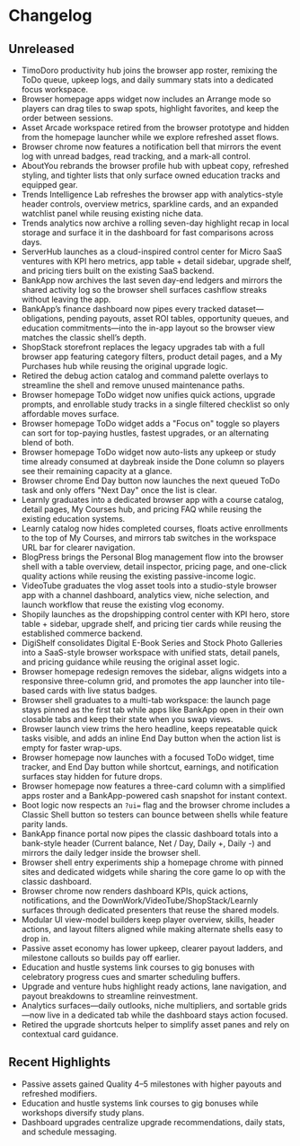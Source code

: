 # Changelog

## Unreleased
- TimoDoro productivity hub joins the browser app roster, remixing the ToDo queue, upkeep logs, and daily summary stats into a dedicated focus workspace.
- Browser homepage apps widget now includes an Arrange mode so players can drag tiles to swap spots, highlight favorites, and keep the order between sessions.
- Asset Arcade workspace retired from the browser prototype and hidden from the homepage launcher while we explore refreshed asset flows.
- Browser chrome now features a notification bell that mirrors the event log with unread badges, read tracking, and a mark-all control.
- AboutYou rebrands the browser profile hub with upbeat copy, refreshed styling, and tighter lists that only surface owned education tracks and equipped gear.
- Trends Intelligence Lab refreshes the browser app with analytics-style header controls, overview metrics, sparkline cards, and an expanded watchlist panel while reusing existing niche data.
- Trends analytics now archive a rolling seven-day highlight recap in local storage and surface it in the dashboard for fast comparisons across days.
- ServerHub launches as a cloud-inspired control center for Micro SaaS ventures with KPI hero metrics, app table + detail sidebar, upgrade shelf, and pricing tiers built on the existing SaaS backend.
- BankApp now archives the last seven day-end ledgers and mirrors the shared activity log so the browser shell surfaces cashflow streaks without leaving the app.
- BankApp’s finance dashboard now pipes every tracked dataset—obligations, pending payouts, asset ROI tables, opportunity queues, and education commitments—into the in-app layout so the browser view matches the classic shell’s depth.
- ShopStack storefront replaces the legacy upgrades tab with a full browser app featuring category filters, product detail pages, and a My Purchases hub while reusing the original upgrade logic.
- Retired the debug action catalog and command palette overlays to streamline the shell and remove unused maintenance paths.
- Browser homepage ToDo widget now unifies quick actions, upgrade prompts, and enrollable study tracks in a single filtered checklist so only affordable moves surface.
- Browser homepage ToDo widget adds a "Focus on" toggle so players can sort for top-paying hustles, fastest upgrades, or an alternating blend of both.
- Browser homepage ToDo widget now auto-lists any upkeep or study time already consumed at daybreak inside the Done column so players see their remaining capacity at a glance.
- Browser chrome End Day button now launches the next queued ToDo task and only offers "Next Day" once the list is clear.
- Learnly graduates into a dedicated browser app with a course catalog, detail pages, My Courses hub, and pricing FAQ while reusing the existing education systems.
- Learnly catalog now hides completed courses, floats active enrollments to the top of My Courses, and mirrors tab switches in the workspace URL bar for clearer navigation.
- BlogPress brings the Personal Blog management flow into the browser shell with a table overview, detail inspector, pricing page, and one-click quality actions while reusing the existing passive-income logic.
- VideoTube graduates the vlog asset tools into a studio-style browser app with a channel dashboard, analytics view, niche selection, and launch workflow that reuse the existing vlog economy.
- Shopily launches as the dropshipping control center with KPI hero, store table + sidebar, upgrade shelf, and pricing tier cards while reusing the established commerce backend.
- DigiShelf consolidates Digital E-Book Series and Stock Photo Galleries into a SaaS-style browser workspace with unified stats, detail panels, and pricing guidance while reusing the original asset logic.
- Browser homepage redesign removes the sidebar, aligns widgets into a responsive three-column grid, and promotes the app launcher into tile-based cards with live status badges.
- Browser shell graduates to a multi-tab workspace: the launch page stays pinned as the first tab while apps like BankApp open in their own closable tabs and keep their state when you swap views.
- Browser launch view trims the hero headline, keeps repeatable quick tasks visible, and adds an inline End Day button when the action list is empty for faster wrap-ups.
- Browser homepage now launches with a focused ToDo widget, time tracker, and End Day button while shortcut, earnings, and notification surfaces stay hidden for future drops.
- Browser homepage now features a three-card column with a simplified apps roster and a BankApp-powered cash snapshot for instant context.
- Boot logic now respects an `?ui=` flag and the browser chrome includes a Classic Shell button so testers can bounce between shells while feature parity lands.
- BankApp finance portal now pipes the classic dashboard totals into a bank-style header (Current balance, Net / Day, Daily +, Daily -) and mirrors the daily ledger inside the browser shell.
- Browser shell entry experiments ship a homepage chrome with pinned sites and dedicated widgets while sharing the core game lo
op with the classic dashboard.
- Browser chrome now renders dashboard KPIs, quick actions, notifications, and the DownWork/VideoTube/ShopStack/Learnly surfaces through dedicated presenters that reuse the shared models.
- Modular UI view-model builders keep player overview, skills, header actions, and layout filters aligned while making alternate shells easy to drop in.
- Passive asset economy has lower upkeep, clearer payout ladders, and milestone callouts so builds pay off earlier.
- Education and hustle systems link courses to gig bonuses with celebratory progress cues and smarter scheduling buffers.
- Upgrade and venture hubs highlight ready actions, lane navigation, and payout breakdowns to streamline reinvestment.
- Analytics surfaces—daily outlooks, niche multipliers, and sortable grids—now live in a dedicated tab while the dashboard stays action focused.
- Retired the upgrade shortcuts helper to simplify asset panes and rely on contextual card guidance.

## Recent Highlights
- Passive assets gained Quality 4–5 milestones with higher payouts and refreshed modifiers.
- Education and hustle systems link courses to gig bonuses while workshops diversify study plans.
- Dashboard upgrades centralize upgrade recommendations, daily stats, and schedule messaging.
